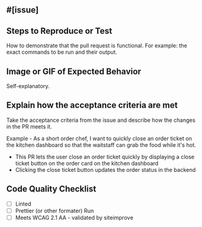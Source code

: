 ## #[issue]

## Steps to Reproduce or Test

How to demonstrate that the pull request is functional. For example: the exact commands to be run and their output.

## Image or GIF of Expected Behavior

Self-explanatory.

## Explain how the acceptance criteria are met

Take the acceptance criteria from the issue and describe how the changes in the PR meets it.

Example - As a short order chef, I want to quickly close an order ticket on the kitchen dashboard so that the waitstaff can grab the food while it's hot.
- This PR lets the user close an order ticket quickly by displaying a close ticket button on the order card on the kitchen dashboard
- Clicking the close ticket button updates the order status in the backend 

## Code Quality Checklist
- [ ] Linted
- [ ] Prettier (or other formater) Run
- [ ] Meets WCAG 2.1 AA - validated by siteimprove